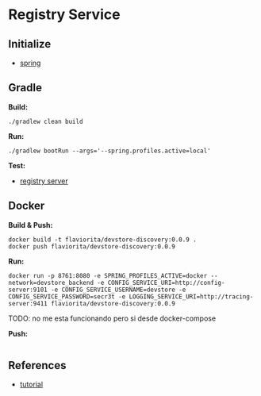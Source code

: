 # Registry Service

## Initialize

- [spring](https://start.spring.io/#!type=gradle-project&language=java&platformVersion=3.2.6&packaging=jar&jvmVersion=17&groupId=cloud.crosstraining.devstore&artifactId=registry&name=registry&description=Demo%20project%20for%20Spring%20Boot&packageName=cloud.crosstraining.devstore.registry&dependencies=cloud-eureka-server,cloud-config-client)

## Gradle

**Build:**

```shell
./gradlew clean build
```

**Run:**

```shell
./gradlew bootRun --args='--spring.profiles.active=local'
```

**Test:**

- [registry server](http://localhost:8761)

## Docker

**Build & Push:**

```shell
docker build -t flaviorita/devstore-discovery:0.0.9 .
docker push flaviorita/devstore-discovery:0.0.9
```

**Run:**

```shell
docker run -p 8761:8080 -e SPRING_PROFILES_ACTIVE=docker --network=devstore_backend -e CONFIG_SERVICE_URI=http://config-server:9101 -e CONFIG_SERVICE_USERNAME=devstore -e CONFIG_SERVICE_PASSWORD=secr3t -e LOGGING_SERVICE_URI=http://tracing-server:9411 flaviorita/devstore-discovery:0.0.9
```

TODO: no me esta funcionando pero si desde docker-compose

**Push:**

```shell

```

## References

- [tutorial](https://www.youtube.com/watch?v=lJ3-VPzhrFY&list=PLxy6jHplP3Hi_W8iuYSbAeeMfaTZt49PW&index=13)
